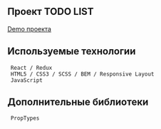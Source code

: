 ## Проект TODO LIST

[Demo проекта](https://evgenymir.github.io/todoList/public/index.html)

## Используемые технологии
```
 React / Redux
 HTML5 / CSS3 / SCSS / BEM / Responsive Layout
 JavaScript
```

## Дополнительные библиотеки
```
 PropTypes
```
